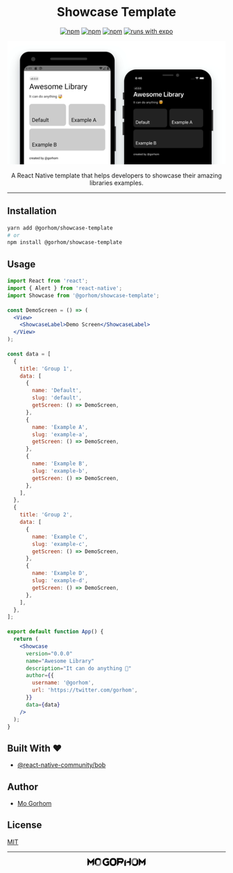 <div align="center">
<h1>Showcase Template</h1>

[![npm](https://badgen.net/npm/v/@gorhom/showcase-template)](https://www.npmjs.com/package/@gorhom/showcase-template) [![npm](https://badgen.net/npm/license/@gorhom/showcase-template)](https://www.npmjs.com/package/@gorhom/showcase-template) [![npm](https://badgen.net/npm/types/@gorhom/showcase-template)](https://www.npmjs.com/package/@gorhom/showcase-template) [![runs with expo](https://img.shields.io/badge/Runs%20with%20Expo-4630EB.svg?style=flat-square&logo=EXPO&labelColor=f3f3f3&logoColor=000)](https://expo.io/)

<img src="./preview.png">

A React Native template that helps developers to showcase their amazing libraries examples.

</div>

---

## Installation

```sh
yarn add @gorhom/showcase-template
# or
npm install @gorhom/showcase-template
```

## Usage

```jsx
import React from 'react';
import { Alert } from 'react-native';
import Showcase from '@gorhom/showcase-template';

const DemoScreen = () => (
  <View>
    <ShowcaseLabel>Demo Screen</ShowcaseLabel>
  </View>
);

const data = [
  {
    title: 'Group 1',
    data: [
      {
        name: 'Default',
        slug: 'default',
        getScreen: () => DemoScreen,
      },
      {
        name: 'Example A',
        slug: 'example-a',
        getScreen: () => DemoScreen,
      },
      {
        name: 'Example B',
        slug: 'example-b',
        getScreen: () => DemoScreen,
      },
    ],
  },
  {
    title: 'Group 2',
    data: [
      {
        name: 'Example C',
        slug: 'example-c',
        getScreen: () => DemoScreen,
      },
      {
        name: 'Example D',
        slug: 'example-d',
        getScreen: () => DemoScreen,
      },
    ],
  },
];

export default function App() {
  return (
    <Showcase
      version="0.0.0"
      name="Awesome Library"
      description="It can do anything 🤯"
      author={{
        username: '@gorhom',
        url: 'https://twitter.com/gorhom',
      }}
      data={data}
    />
  );
}
```

## Built With ❤️

- [@react-native-community/bob](https://github.com/react-native-community/bob)

## Author

- [Mo Gorhom](https://twitter.com/gorhom)

## License

[MIT](./LICENSE)

---

<p align="center">
<a href="https://gorhom.dev" target="_blank"><img height="18" alt="Mo Gorhom" src="./logo.png"></a>
</p>
